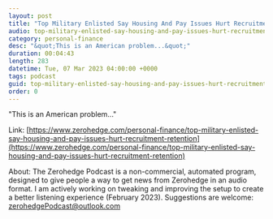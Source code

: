 ```yaml
---
layout: post
title: "Top Military Enlisted Say Housing And Pay Issues Hurt Recruitment, Retention"
audio: top-military-enlisted-say-housing-and-pay-issues-hurt-recruitment-retention-0
category: personal-finance
desc: "&quot;This is an American problem...&quot;"
duration: 00:04:43
length: 283
datetime: Tue, 07 Mar 2023 04:00:00 +0000
tags: podcast
guid: top-military-enlisted-say-housing-and-pay-issues-hurt-recruitment-retention-0
order: 0
---
```

&quot;This is an American problem...&quot;

Link: [https://www.zerohedge.com/personal-finance/top-military-enlisted-say-housing-and-pay-issues-hurt-recruitment-retention](https://www.zerohedge.com/personal-finance/top-military-enlisted-say-housing-and-pay-issues-hurt-recruitment-retention)

About: The Zerohedge Podcast is a non-commercial, automated program, designed to give people a way to get news from Zerohedge in an audio format.  I am actively working on tweaking and improving the setup to create a better listening experience (February 2023).  Suggestions are welcome: [zerohedgePodcast@outlook.com](mailto:zerohedgePodcast@outlook.com)